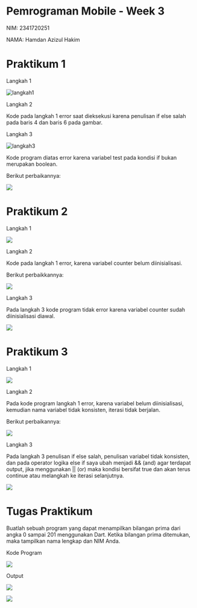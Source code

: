 # Pemrograman Mobile - Week 3

NIM: 2341720251

NAMA: Hamdan Azizul Hakim

# Praktikum 1
Langkah 1

![langkah1](img/p1_langkah1.png)

Langkah 2

Kode pada langkah 1 error saat dieksekusi karena penulisan if else salah pada baris 4 dan baris 6 pada gambar.

Langkah 3

![langkah3](img/p1_langkah3.png)

Kode program diatas error karena variabel test pada kondisi if bukan merupakan boolean.

Berikut perbaikannya:

![](img/fix_langkah3.png)

# Praktikum 2

Langkah 1

![](img/p2_langkah1.png)

Langkah 2

Kode pada langkah 1 error, karena variabel counter belum diinisialisasi.

Berikut perbaikkannya:

![](img/p2_langkah2.png)

Langkah 3

Pada langkah 3 kode program tidak error karena variabel counter sudah diinisialisasi diawal.

![](img/p2_langkah3.png)

# Praktikum 3

Langkah 1

![](img/p3_langkah1.png)

Langkah 2

Pada kode program langkah 1 error, karena variabel belum diinisialisasi, kemudian nama variabel tidak konsisten, iterasi tidak berjalan.

Berikut perbaikannya:

![](img/p3_langkah2.png)

Langkah 3

Pada langkah 3 penulisan if else salah, penulisan variabel tidak konsisten, dan pada operator logika else if saya ubah menjadi && (and) agar terdapat output, jika menggunakan || (or) maka kondisi bersifat true dan akan terus continue atau melangkah ke iterasi selanjutnya.

![](img/p3_fix_langkah3.png)

# Tugas Praktikum

Buatlah sebuah program yang dapat menampilkan bilangan prima dari angka 0 sampai 201 menggunakan Dart. Ketika bilangan prima ditemukan, maka tampilkan nama lengkap dan NIM Anda.

Kode Program

![](img/tugas_praktikum1.png)

Output

![](img/tugas_praktikum3.png)

![](img/tugas_praktikum2.png)
